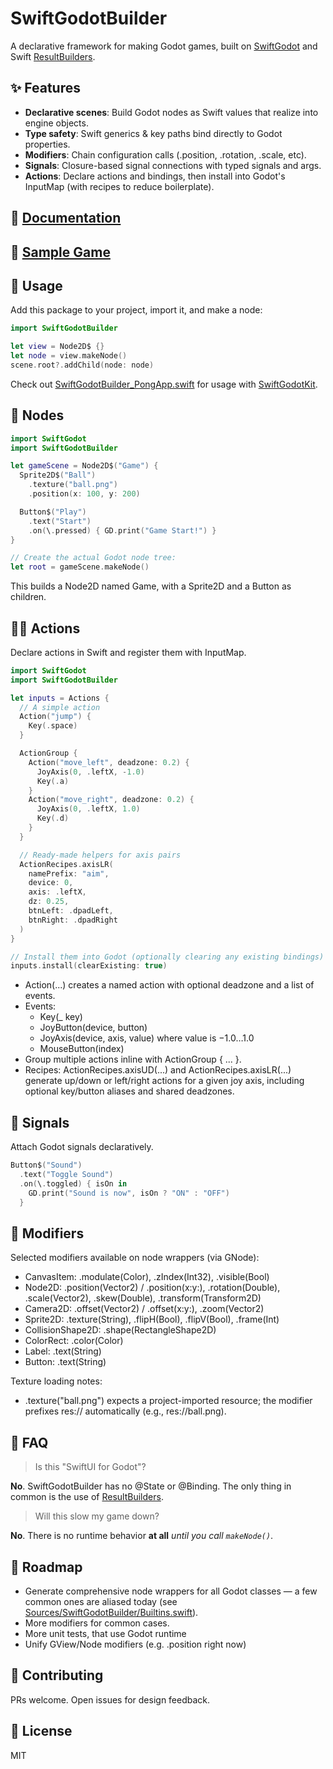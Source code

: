 # SwiftGodotBuilder

A declarative framework for making Godot games, built on [SwiftGodot](https://github.com/migueldeicaza/SwiftGodot) and Swift [ResultBuilders](https://docs.swift.org/swift-book/documentation/the-swift-programming-language/advancedoperators/#Result-Builders).

## ✨ Features
- **Declarative scenes**: Build Godot nodes as Swift values that realize into engine objects.
- **Type safety**: Swift generics & key paths bind directly to Godot properties.
- **Modifiers**: Chain configuration calls (.position, .rotation, .scale, etc).
- **Signals**: Closure-based signal connections with typed signals and args.
- **Actions**: Declare actions and bindings, then install into Godot's InputMap (with recipes to reduce boilerplate).

## 📕 [Documentation](https://johnsusek.github.io/SwiftGodotBuilder/documentation/swiftgodotbuilder/)

## 👾 [Sample Game](https://github.com/johnsusek/SwiftGodotBuilder-Pong)

## 📄 Usage

Add this package to your project, import it, and make a node:

```swift
import SwiftGodotBuilder

let view = Node2D$ {}
let node = view.makeNode()
scene.root?.addChild(node: node)
```

Check out [SwiftGodotBuilder_PongApp.swift](https://github.com/johnsusek/SwiftGodotBuilder-Pong/blob/main/SwiftGodotBuilder-Pong/SwiftGodotBuilder_PongApp.swift) for usage with [SwiftGodotKit](https://github.com/migueldeicaza/SwiftGodotKit).

## 🌳 Nodes

```swift
import SwiftGodot
import SwiftGodotBuilder

let gameScene = Node2D$("Game") {
  Sprite2D$("Ball")
    .texture("ball.png")
    .position(x: 100, y: 200)

  Button$("Play")
    .text("Start")
    .on(\.pressed) { GD.print("Game Start!") }
}

// Create the actual Godot node tree:
let root = gameScene.makeNode()
```

This builds a Node2D named Game, with a Sprite2D and a Button as children.

## 🏃‍♂️ Actions
Declare actions in Swift and register them with InputMap.

```swift
import SwiftGodot
import SwiftGodotBuilder

let inputs = Actions {
  // A simple action
  Action("jump") {
    Key(.space)
  }

  ActionGroup {
    Action("move_left", deadzone: 0.2) {
      JoyAxis(0, .leftX, -1.0)
      Key(.a)
    }
    Action("move_right", deadzone: 0.2) {
      JoyAxis(0, .leftX, 1.0)
      Key(.d)
    }
  }

  // Ready-made helpers for axis pairs
  ActionRecipes.axisLR(
    namePrefix: "aim",
    device: 0,
    axis: .leftX,
    dz: 0.25,
    btnLeft: .dpadLeft,
    btnRight: .dpadRight
  )
}

// Install them into Godot (optionally clearing any existing bindings)
inputs.install(clearExisting: true)
```

- Action(...) creates a named action with optional deadzone and a list of events.
- Events:
  - Key(_ key)
  - JoyButton(device, button)
  - JoyAxis(device, axis, value) where value is −1.0…1.0
  - MouseButton(index)
- Group multiple actions inline with ActionGroup { ... }.
- Recipes: ActionRecipes.axisUD(...) and ActionRecipes.axisLR(...) generate up/down or left/right actions for a given joy axis, including optional key/button aliases and shared deadzones.


## 📡 Signals
Attach Godot signals declaratively.

```swift
Button$("Sound")
  .text("Toggle Sound")
  .on(\.toggled) { isOn in
    GD.print("Sound is now", isOn ? "ON" : "OFF")
  }
```

## 🎨 Modifiers
Selected modifiers available on node wrappers (via GNode<T>):

- CanvasItem: .modulate(Color), .zIndex(Int32), .visible(Bool)
- Node2D: .position(Vector2) / .position(x:y:), .rotation(Double), .scale(Vector2), .skew(Double), .transform(Transform2D)
- Camera2D: .offset(Vector2) / .offset(x:y:), .zoom(Vector2)
- Sprite2D: .texture(String), .flipH(Bool), .flipV(Bool), .frame(Int)
- CollisionShape2D: .shape(RectangleShape2D)
- ColorRect: .color(Color)
- Label: .text(String)
- Button: .text(String)

Texture loading notes:
- .texture("ball.png") expects a project-imported resource; the modifier prefixes res:// automatically (e.g., res://ball.png).


## 🙋 FAQ

> Is this "SwiftUI for Godot"?

**No**. SwiftGodotBuilder has no @State or @Binding. The only thing in common is the use of [ResultBuilders](https://docs.swift.org/swift-book/documentation/the-swift-programming-language/advancedoperators/#Result-Builders).

> Will this slow my game down?

**No**. There is no runtime behavior **at all** _until you call `makeNode()`_.

## 🔮 Roadmap
- Generate comprehensive node wrappers for all Godot classes — a few common ones are aliased today (see [Sources/SwiftGodotBuilder/Builtins.swift](Sources/SwiftGodotBuilder/Builtins.swift)).
- More modifiers for common cases.
- More unit tests, that use Godot runtime
- Unify GView/Node modifiers (e.g. .position right now)

## 🤝 Contributing
PRs welcome. Open issues for design feedback.


## 📜 License
MIT
